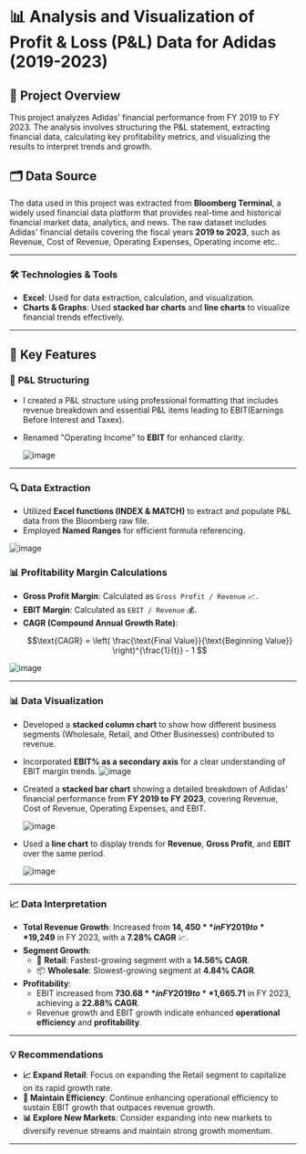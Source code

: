 # 📊 **Analysis and Visualization of Profit & Loss (P&L) Data for Adidas (2019-2023)**

## 📝 **Project Overview**  
This project analyzes Adidas' financial performance from FY 2019 to FY 2023. The analysis involves structuring the P&L statement, extracting financial data, calculating key profitability metrics, and visualizing the results to interpret trends and growth.
## 🗂️ **Data Source** 
The data used in this project was extracted from **Bloomberg Terminal**, a widely used financial data platform that provides real-time and historical financial market data, analytics, and news. The raw dataset includes Adidas' financial details covering the fiscal years **2019 to 2023**, such as Revenue, Cost of Revenue, Operating Expenses, Operating income etc..

---
### 🛠️ **Technologies & Tools**  
- **Excel**: Used for data extraction, calculation, and visualization.    
- **Charts & Graphs**: Used **stacked bar charts** and **line charts** to visualize financial trends effectively.

---

## 🔑 **Key Features**

###  📂 **P&L Structuring**  
- I created a P&L structure using professional formatting that includes revenue breakdown and essential P&L items leading to EBIT(Earnings Before Interest and Taxex). 
- Renamed "Operating Income" to **EBIT** for enhanced clarity.

  ![image](https://github.com/user-attachments/assets/583c85e4-1164-4591-ae04-c127581c3161)


---

###  🔍 **Data Extraction**  
- Utilized **Excel functions (INDEX & MATCH)** to extract and populate P&L data from the Bloomberg raw file.  
- Employed **Named Ranges** for efficient formula referencing.

![image](https://github.com/user-attachments/assets/28242f96-2f74-4de4-ad92-ef50ecab3b57)



###  📊 **Profitability Margin Calculations**  
- **Gross Profit Margin**: Calculated as `Gross Profit / Revenue` 📈.  
- **EBIT Margin**: Calculated as `EBIT / Revenue` 💰.  
- **CAGR (Compound Annual Growth Rate)**:  
  ```math
  \text{CAGR} = \left( \frac{\text{Final Value}}{\text{Beginning Value}} \right)^{\frac{1}{t}} - 1

![image](https://github.com/user-attachments/assets/cbf5513c-4298-4b56-8992-bf4ce779181e)

 ---

  ###  📊 **Data Visualization**  
- Developed a **stacked column chart** to show how different business segments (Wholesale, Retail, and Other Businesses) contributed to revenue.  
- Incorporated **EBIT% as a secondary axis** for a clear understanding of EBIT margin trends.
  ![image](https://github.com/user-attachments/assets/bd73f4e2-2e6e-4725-8379-75dfb38495c5)

- Created a **stacked bar chart** showing a detailed breakdown of Adidas' financial performance from **FY 2019 to FY 2023**, covering Revenue, Cost of Revenue, Operating Expenses, and EBIT.

  ![image](https://github.com/user-attachments/assets/0ddb4b91-5d76-4a5c-aff5-296476b6df1e)
 
- Used a **line chart** to display trends for **Revenue**, **Gross Profit**, and **EBIT** over the same period.

   ![image](https://github.com/user-attachments/assets/530aa128-43f3-4ba2-9c0a-d9afa7f6f094)


---

### 📈 **Data Interpretation**  
- **Total Revenue Growth**: Increased from **$14,450** in FY 2019 to **$19,249** in FY 2023, with a **7.28% CAGR** 📈.  
- **Segment Growth**:  
  - 🏬 **Retail**: Fastest-growing segment with a **14.56% CAGR**.  
  - 📦 **Wholesale**: Slowest-growing segment at **4.84% CAGR**.  
- **Profitability**:  
  - EBIT increased from **$730.68** in FY 2019 to **$1,665.71** in FY 2023, achieving a **22.88% CAGR**.  
  - Revenue growth and EBIT growth indicate enhanced **operational efficiency** and **profitability**.

---

### 💡 **Recommendations**  
- **📈 Expand Retail**: Focus on expanding the Retail segment to capitalize on its rapid growth rate.  
- **🔧 Maintain Efficiency**: Continue enhancing operational efficiency to sustain EBIT growth that outpaces revenue growth.  
- **📊 Explore New Markets**: Consider expanding into new markets to diversify revenue streams and maintain strong growth momentum.

---




